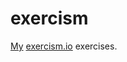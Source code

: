 exercism
========

[My](http://exercism.io/tiagoefmoraes) [exercism.io](http://exercism.io/) exercises.
